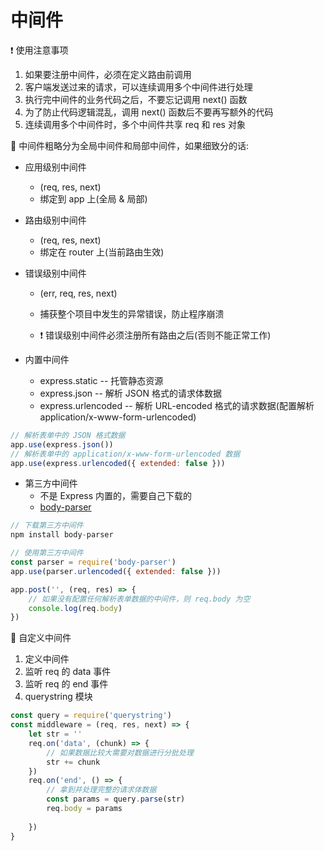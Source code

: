 # 中间件



:exclamation: 使用注意事项

1. 如果要注册中间件，必须在定义路由前调用
2. 客户端发送过来的请求，可以连续调用多个中间件进行处理
3. 执行完中间件的业务代码之后，不要忘记调用 next() 函数
4. 为了防止代码逻辑混乱，调用 next() 函数后不要再写额外的代码
5. 连续调用多个中间件时，多个中间件共享 req 和 res 对象



:key: 中间件粗略分为全局中间件和局部中间件，如果细致分的话:

- 应用级别中间件
  - (req, res, next)
  - 绑定到 app 上(全局 & 局部)

- 路由级别中间件
  - (req, res, next)
  - 绑定在 router 上(当前路由生效)

- 错误级别中间件

  - (err, req, res, next)
  - 捕获整个项目中发生的异常错误，防止程序崩溃

  - :exclamation: 错误级别中间件必须注册所有路由之后(否则不能正常工作)

- 内置中间件

  - express.static -- 托管静态资源
  - express.json -- 解析 JSON 格式的请求体数据
  - express.urlencoded -- 解析 URL-encoded 格式的请求数据(配置解析 application/x-www-form-urlencoded)

```js
// 解析表单中的 JSON 格式数据
app.use(express.json())
// 解析表单中的 application/x-www-form-urlencoded 数据
app.use(express.urlencoded({ extended: false }))
```

- 第三方中间件
  - 不是 Express 内置的，需要自己下载的
  - [body-parser](https://www.jianshu.com/p/4ebcc5acff45)

```js
// 下载第三方中间件
npm install body-parser

// 使用第三方中间件
const parser = require('body-parser')
app.use(parser.urlencoded({ extended: false }))

app.post('', (req, res) => {
    // 如果没有配置任何解析表单数据的中间件，则 req.body 为空
    console.log(req.body)
})
```



:key: 自定义中间件

1. 定义中间件
2. 监听 req 的 data 事件
3. 监听 req 的 end 事件
4. querystring 模块



```js
const query = require('querystring')
const middleware = (req, res, next) => {
    let str = ''
	req.on('data', (chunk) => {
		// 如果数据比较大需要对数据进行分批处理
    	str += chunk
    })
    req.on('end', () => {
        // 拿到并处理完整的请求体数据
        const params = query.parse(str)
        req.body = params
        
    })
}
```

